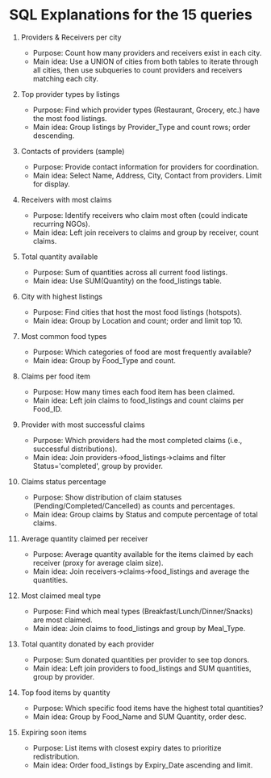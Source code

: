 # SQL Explanations for the 15 queries

1) Providers & Receivers per city
   - Purpose: Count how many providers and receivers exist in each city.
   - Main idea: Use a UNION of cities from both tables to iterate through all cities, then use subqueries to count providers and receivers matching each city.

2) Top provider types by listings
   - Purpose: Find which provider types (Restaurant, Grocery, etc.) have the most food listings.
   - Main idea: Group listings by Provider_Type and count rows; order descending.

3) Contacts of providers (sample)
   - Purpose: Provide contact information for providers for coordination.
   - Main idea: Select Name, Address, City, Contact from providers. Limit for display.

4) Receivers with most claims
   - Purpose: Identify receivers who claim most often (could indicate recurring NGOs).
   - Main idea: Left join receivers to claims and group by receiver, count claims.

5) Total quantity available
   - Purpose: Sum of quantities across all current food listings.
   - Main idea: Use SUM(Quantity) on the food_listings table.

6) City with highest listings
   - Purpose: Find cities that host the most food listings (hotspots).
   - Main idea: Group by Location and count; order and limit top 10.

7) Most common food types
   - Purpose: Which categories of food are most frequently available?
   - Main idea: Group by Food_Type and count.

8) Claims per food item
   - Purpose: How many times each food item has been claimed.
   - Main idea: Left join claims to food_listings and count claims per Food_ID.

9) Provider with most successful claims
   - Purpose: Which providers had the most completed claims (i.e., successful distributions).
   - Main idea: Join providers->food_listings->claims and filter Status='completed', group by provider.

10) Claims status percentage
    - Purpose: Show distribution of claim statuses (Pending/Completed/Cancelled) as counts and percentages.
    - Main idea: Group claims by Status and compute percentage of total claims.

11) Average quantity claimed per receiver
    - Purpose: Average quantity available for the items claimed by each receiver (proxy for average claim size).
    - Main idea: Join receivers->claims->food_listings and average the quantities.

12) Most claimed meal type
    - Purpose: Find which meal types (Breakfast/Lunch/Dinner/Snacks) are most claimed.
    - Main idea: Join claims to food_listings and group by Meal_Type.

13) Total quantity donated by each provider
    - Purpose: Sum donated quantities per provider to see top donors.
    - Main idea: Left join providers to food_listings and SUM quantities, group by provider.

14) Top food items by quantity
    - Purpose: Which specific food items have the highest total quantities?
    - Main idea: Group by Food_Name and SUM Quantity, order desc.

15) Expiring soon items
    - Purpose: List items with closest expiry dates to prioritize redistribution.
    - Main idea: Order food_listings by Expiry_Date ascending and limit.
